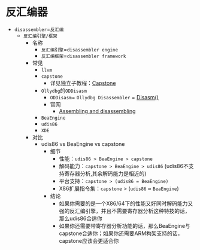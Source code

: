 # 反汇编器

* `disassembler`=`反汇编`
  * `反汇编引擎/框架`
    * 名称
      * `反汇编引擎`=`disassembler engine`
      * `反汇编框架`=`disassembler framework`
    * 常见
      * `llvm`
      * `capstone`
        * 详见独立子教程：[Capstone](https://book.crifan.org/books/ultimate_disassembler_capstone/website/)
      * `Ollydbg`的`ODDisasm`
        * `ODDisasm`= `Ollydbg Disassembler` = [Disasm()](http://www.ollydbg.de/Help/Disasm.htm)
        * 官网
          * [Assembling and disassembling](http://www.ollydbg.de/Help/i_Disasm.htm)
      * `BeaEngine`
      * `udis86`
      * `XDE`
    * 对比
      * udis86 vs BeaEngine vs capstone
        * 细节
          * 性能：`udis86 > BeaEngine > capstone`
          * 解码能力：`capstone > BeaEngine > udis86` (udis86不支持寄存器分析,其余解码能力是相近的)
          * 平台支持：`capstone > (udis86 = BeaEngine)`
          * X86扩展指令集：`capstone` > (`udis86` ≈ `BeaEngine`)
        * 结论
          * 如果你需要的是一个X86/64下的性能又好同时解码能力又强的反汇编引擎，并且不需要寄存器分析这种特技的话，那么udis86合适你
          * 如果你还需要带寄存器分析功能的话，那么BeaEngine与capstone合适你；如果你还需要ARM构架支持的话，capstone应该会更适合你
